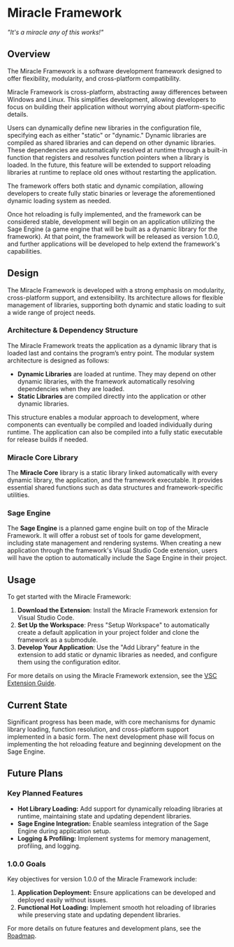 # Miracle Framework

*"It's a miracle any of this works!"*

## Overview

The Miracle Framework is a software development framework designed to offer flexibility, modularity, and cross-platform compatibility. 

Miracle Framework is cross-platform, abstracting away differences between Windows and Linux. This simplifies development, allowing developers to focus on building their application without worrying about platform-specific details.

Users can dynamically define new libraries in the configuration file, specifying each as either "static" or "dynamic." Dynamic libraries are compiled as shared libraries and can depend on other dynamic libraries. These dependencies are automatically resolved at runtime through a built-in function that registers and resolves function pointers when a library is loaded. In the future, this feature will be extended to support reloading libraries at runtime to replace old ones without restarting the application.

The framework offers both static and dynamic compilation, allowing developers to create fully static binaries or leverage the aforementioned dynamic loading system as needed. 

Once hot reloading is fully implemented, and the framework can be considered stable, development will begin on an application utilizing the Sage Engine (a game engine that will be built as a dynamic library for the framework). At that point, the framework will be released as version 1.0.0, and further applications will be developed to help extend the framework's capabilities.

## Design

The Miracle Framework is developed with a strong emphasis on modularity, cross-platform support, and extensibility. Its architecture allows for flexible management of libraries, supporting both dynamic and static loading to suit a wide range of project needs.

### Architecture & Dependency Structure

The Miracle Framework treats the application as a dynamic library that is loaded last and contains the program’s entry point. The modular system architecture is designed as follows:

- **Dynamic Libraries** are loaded at runtime. They may depend on other dynamic libraries, with the framework automatically resolving dependencies when they are loaded.
- **Static Libraries** are compiled directly into the application or other dynamic libraries.

This structure enables a modular approach to development, where components can eventually be compiled and loaded individually during runtime. The application can also be compiled into a fully static executable for release builds if needed.

### Miracle Core Library

The **Miracle Core** library is a static library linked automatically with every dynamic library, the application, and the framework executable. It provides essential shared functions such as data structures and framework-specific utilities.

### Sage Engine

The **Sage Engine** is a planned game engine built on top of the Miracle Framework. It will offer a robust set of tools for game development, including state management and rendering systems. When creating a new application through the framework's Visual Studio Code extension, users will have the option to automatically include the Sage Engine in their project.

## Usage

To get started with the Miracle Framework:

1. **Download the Extension**: Install the Miracle Framework extension for Visual Studio Code.
2. **Set Up the Workspace**: Press "Setup Workspace" to automatically create a default application in your project folder and clone the framework as a submodule.
3. **Develop Your Application**: Use the "Add Library" feature in the extension to add static or dynamic libraries as needed, and configure them using the configuration editor.

For more details on using the Miracle Framework extension, see the [VSC Extension Guide](doc/VSC%20Extension.md).

## Current State

Significant progress has been made, with core mechanisms for dynamic library loading, function resolution, and cross-platform support implemented in a basic form. The next development phase will focus on implementing the hot reloading feature and beginning development on the Sage Engine.

## Future Plans

### Key Planned Features

- **Hot Library Loading:** Add support for dynamically reloading libraries at runtime, maintaining state and updating dependent libraries.
- **Sage Engine Integration:** Enable seamless integration of the Sage Engine during application setup.
- **Logging & Profiling:** Implement systems for memory management, profiling, and logging.

### 1.0.0 Goals

Key objectives for version 1.0.0 of the Miracle Framework include:

1. **Application Deployment:** Ensure applications can be developed and deployed easily without issues.
2. **Functional Hot Loading:** Implement smooth hot reloading of libraries while preserving state and updating dependent libraries.

For more details on future features and development plans, see the [Roadmap](Roadmap.md).